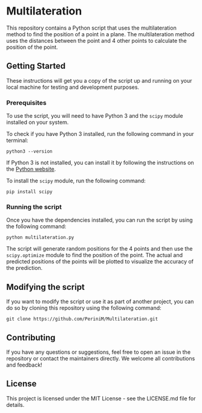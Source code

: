 # Multilateration

This repository contains a Python script that uses the multilateration method to find the position of a point in a plane. The multilateration method uses the distances between the point and 4 other points to calculate the position of the point.

## Getting Started

These instructions will get you a copy of the script up and running on your local machine for testing and development purposes.

### Prerequisites

To use the script, you will need to have Python 3 and the `scipy` module installed on your system.

To check if you have Python 3 installed, run the following command in your terminal:

`python3 --version`

If Python 3 is not installed, you can install it by following the instructions on the [Python website](https://www.python.org/downloads/).

To install the `scipy` module, run the following command:

`pip install scipy`

### Running the script

Once you have the dependencies installed, you can run the script by using the following command:

`python multilateration.py`

The script will generate random positions for the 4 points and then use the `scipy.optimize` module to find the position of the point. The actual and predicted positions of the points will be plotted to visualize the accuracy of the prediction.

## Modifying the script

If you want to modify the script or use it as part of another project, you can do so by cloning this repository using the following command:

`git clone https://github.com/PeriniM/Multilateration.git`

## Contributing

If you have any questions or suggestions, feel free to open an issue in the repository or contact the maintainers directly. We welcome all contributions and feedback!

## License

This project is licensed under the MIT License - see the LICENSE.md file for details.




